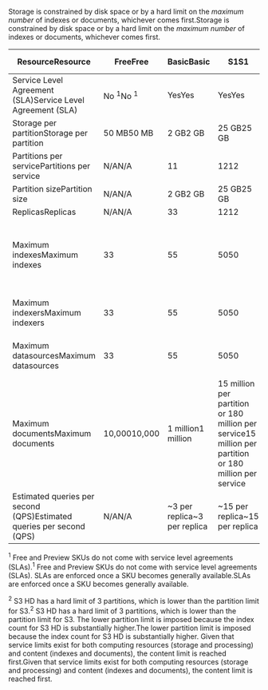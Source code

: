 <span data-ttu-id="4a7ae-101">Storage is constrained by disk space or by a hard limit on the *maximum number* of indexes or documents, whichever comes first.</span><span class="sxs-lookup"><span data-stu-id="4a7ae-101">Storage is constrained by disk space or by a hard limit on the *maximum number* of indexes or documents, whichever comes first.</span></span>

| <span data-ttu-id="4a7ae-102">Resource</span><span class="sxs-lookup"><span data-stu-id="4a7ae-102">Resource</span></span> | <span data-ttu-id="4a7ae-103">Free</span><span class="sxs-lookup"><span data-stu-id="4a7ae-103">Free</span></span> | <span data-ttu-id="4a7ae-104">Basic</span><span class="sxs-lookup"><span data-stu-id="4a7ae-104">Basic</span></span> | <span data-ttu-id="4a7ae-105">S1</span><span class="sxs-lookup"><span data-stu-id="4a7ae-105">S1</span></span> | <span data-ttu-id="4a7ae-106">S2</span><span class="sxs-lookup"><span data-stu-id="4a7ae-106">S2</span></span> | <span data-ttu-id="4a7ae-107">S3</span><span class="sxs-lookup"><span data-stu-id="4a7ae-107">S3</span></span> | <span data-ttu-id="4a7ae-108">S3 HD</span><span class="sxs-lookup"><span data-stu-id="4a7ae-108">S3 HD</span></span> |
| --- | --- | --- | --- | --- | --- | --- |
| <span data-ttu-id="4a7ae-109">Service Level Agreement (SLA)</span><span class="sxs-lookup"><span data-stu-id="4a7ae-109">Service Level Agreement (SLA)</span></span> |<span data-ttu-id="4a7ae-110">No <sup>1</sup></span><span class="sxs-lookup"><span data-stu-id="4a7ae-110">No <sup>1</sup></span></span> |<span data-ttu-id="4a7ae-111">Yes</span><span class="sxs-lookup"><span data-stu-id="4a7ae-111">Yes</span></span> |<span data-ttu-id="4a7ae-112">Yes</span><span class="sxs-lookup"><span data-stu-id="4a7ae-112">Yes</span></span> |<span data-ttu-id="4a7ae-113">Yes</span><span class="sxs-lookup"><span data-stu-id="4a7ae-113">Yes</span></span> |<span data-ttu-id="4a7ae-114">Yes</span><span class="sxs-lookup"><span data-stu-id="4a7ae-114">Yes</span></span> |<span data-ttu-id="4a7ae-115">Yes</span><span class="sxs-lookup"><span data-stu-id="4a7ae-115">Yes</span></span> |
| <span data-ttu-id="4a7ae-116">Storage per partition</span><span class="sxs-lookup"><span data-stu-id="4a7ae-116">Storage per partition</span></span> |<span data-ttu-id="4a7ae-117">50 MB</span><span class="sxs-lookup"><span data-stu-id="4a7ae-117">50 MB</span></span> |<span data-ttu-id="4a7ae-118">2 GB</span><span class="sxs-lookup"><span data-stu-id="4a7ae-118">2 GB</span></span> |<span data-ttu-id="4a7ae-119">25 GB</span><span class="sxs-lookup"><span data-stu-id="4a7ae-119">25 GB</span></span> |<span data-ttu-id="4a7ae-120">100 GB</span><span class="sxs-lookup"><span data-stu-id="4a7ae-120">100 GB</span></span> |<span data-ttu-id="4a7ae-121">200 GB</span><span class="sxs-lookup"><span data-stu-id="4a7ae-121">200 GB</span></span> |<span data-ttu-id="4a7ae-122">200 GB</span><span class="sxs-lookup"><span data-stu-id="4a7ae-122">200 GB</span></span> |
| <span data-ttu-id="4a7ae-123">Partitions per service</span><span class="sxs-lookup"><span data-stu-id="4a7ae-123">Partitions per service</span></span> |<span data-ttu-id="4a7ae-124">N/A</span><span class="sxs-lookup"><span data-stu-id="4a7ae-124">N/A</span></span> |<span data-ttu-id="4a7ae-125">1</span><span class="sxs-lookup"><span data-stu-id="4a7ae-125">1</span></span> |<span data-ttu-id="4a7ae-126">12</span><span class="sxs-lookup"><span data-stu-id="4a7ae-126">12</span></span> |<span data-ttu-id="4a7ae-127">12</span><span class="sxs-lookup"><span data-stu-id="4a7ae-127">12</span></span> |<span data-ttu-id="4a7ae-128">12</span><span class="sxs-lookup"><span data-stu-id="4a7ae-128">12</span></span> |<span data-ttu-id="4a7ae-129">3 <sup>2</sup></span><span class="sxs-lookup"><span data-stu-id="4a7ae-129">3 <sup>2</sup></span></span> |
| <span data-ttu-id="4a7ae-130">Partition size</span><span class="sxs-lookup"><span data-stu-id="4a7ae-130">Partition size</span></span> |<span data-ttu-id="4a7ae-131">N/A</span><span class="sxs-lookup"><span data-stu-id="4a7ae-131">N/A</span></span> |<span data-ttu-id="4a7ae-132">2 GB</span><span class="sxs-lookup"><span data-stu-id="4a7ae-132">2 GB</span></span> |<span data-ttu-id="4a7ae-133">25 GB</span><span class="sxs-lookup"><span data-stu-id="4a7ae-133">25 GB</span></span> |<span data-ttu-id="4a7ae-134">100 GB</span><span class="sxs-lookup"><span data-stu-id="4a7ae-134">100 GB</span></span> |<span data-ttu-id="4a7ae-135">200 GB</span><span class="sxs-lookup"><span data-stu-id="4a7ae-135">200 GB</span></span> |<span data-ttu-id="4a7ae-136">200 GB</span><span class="sxs-lookup"><span data-stu-id="4a7ae-136">200 GB</span></span> |
| <span data-ttu-id="4a7ae-137">Replicas</span><span class="sxs-lookup"><span data-stu-id="4a7ae-137">Replicas</span></span> |<span data-ttu-id="4a7ae-138">N/A</span><span class="sxs-lookup"><span data-stu-id="4a7ae-138">N/A</span></span> |<span data-ttu-id="4a7ae-139">3</span><span class="sxs-lookup"><span data-stu-id="4a7ae-139">3</span></span> |<span data-ttu-id="4a7ae-140">12</span><span class="sxs-lookup"><span data-stu-id="4a7ae-140">12</span></span> |<span data-ttu-id="4a7ae-141">12</span><span class="sxs-lookup"><span data-stu-id="4a7ae-141">12</span></span> |<span data-ttu-id="4a7ae-142">12</span><span class="sxs-lookup"><span data-stu-id="4a7ae-142">12</span></span> |<span data-ttu-id="4a7ae-143">12</span><span class="sxs-lookup"><span data-stu-id="4a7ae-143">12</span></span> |
| <span data-ttu-id="4a7ae-144">Maximum indexes</span><span class="sxs-lookup"><span data-stu-id="4a7ae-144">Maximum indexes</span></span> |<span data-ttu-id="4a7ae-145">3</span><span class="sxs-lookup"><span data-stu-id="4a7ae-145">3</span></span> |<span data-ttu-id="4a7ae-146">5</span><span class="sxs-lookup"><span data-stu-id="4a7ae-146">5</span></span> |<span data-ttu-id="4a7ae-147">50</span><span class="sxs-lookup"><span data-stu-id="4a7ae-147">50</span></span> |<span data-ttu-id="4a7ae-148">200</span><span class="sxs-lookup"><span data-stu-id="4a7ae-148">200</span></span> |<span data-ttu-id="4a7ae-149">200</span><span class="sxs-lookup"><span data-stu-id="4a7ae-149">200</span></span> |<span data-ttu-id="4a7ae-150">1000 per partition or 3000 per service</span><span class="sxs-lookup"><span data-stu-id="4a7ae-150">1000 per partition or 3000 per service</span></span> |
| <span data-ttu-id="4a7ae-151">Maximum indexers</span><span class="sxs-lookup"><span data-stu-id="4a7ae-151">Maximum indexers</span></span> |<span data-ttu-id="4a7ae-152">3</span><span class="sxs-lookup"><span data-stu-id="4a7ae-152">3</span></span> |<span data-ttu-id="4a7ae-153">5</span><span class="sxs-lookup"><span data-stu-id="4a7ae-153">5</span></span> |<span data-ttu-id="4a7ae-154">50</span><span class="sxs-lookup"><span data-stu-id="4a7ae-154">50</span></span> |<span data-ttu-id="4a7ae-155">200</span><span class="sxs-lookup"><span data-stu-id="4a7ae-155">200</span></span> |<span data-ttu-id="4a7ae-156">200</span><span class="sxs-lookup"><span data-stu-id="4a7ae-156">200</span></span> |<span data-ttu-id="4a7ae-157">No indexer support</span><span class="sxs-lookup"><span data-stu-id="4a7ae-157">No indexer support</span></span> |
| <span data-ttu-id="4a7ae-158">Maximum datasources</span><span class="sxs-lookup"><span data-stu-id="4a7ae-158">Maximum datasources</span></span> |<span data-ttu-id="4a7ae-159">3</span><span class="sxs-lookup"><span data-stu-id="4a7ae-159">3</span></span> |<span data-ttu-id="4a7ae-160">5</span><span class="sxs-lookup"><span data-stu-id="4a7ae-160">5</span></span> |<span data-ttu-id="4a7ae-161">50</span><span class="sxs-lookup"><span data-stu-id="4a7ae-161">50</span></span> |<span data-ttu-id="4a7ae-162">200</span><span class="sxs-lookup"><span data-stu-id="4a7ae-162">200</span></span> |<span data-ttu-id="4a7ae-163">200</span><span class="sxs-lookup"><span data-stu-id="4a7ae-163">200</span></span> |<span data-ttu-id="4a7ae-164">No indexer support</span><span class="sxs-lookup"><span data-stu-id="4a7ae-164">No indexer support</span></span> |
| <span data-ttu-id="4a7ae-165">Maximum documents</span><span class="sxs-lookup"><span data-stu-id="4a7ae-165">Maximum documents</span></span> |<span data-ttu-id="4a7ae-166">10,000</span><span class="sxs-lookup"><span data-stu-id="4a7ae-166">10,000</span></span> |<span data-ttu-id="4a7ae-167">1 million</span><span class="sxs-lookup"><span data-stu-id="4a7ae-167">1 million</span></span> |<span data-ttu-id="4a7ae-168">15 million per partition or 180 million per service</span><span class="sxs-lookup"><span data-stu-id="4a7ae-168">15 million per partition or 180 million per service</span></span> |<span data-ttu-id="4a7ae-169">60 million per partition or 720 million per service</span><span class="sxs-lookup"><span data-stu-id="4a7ae-169">60 million per partition or 720 million per service</span></span> |<span data-ttu-id="4a7ae-170">120 million per partition or 1.4 billion per service</span><span class="sxs-lookup"><span data-stu-id="4a7ae-170">120 million per partition or 1.4 billion per service</span></span> |<span data-ttu-id="4a7ae-171">1 million per index or 200 million per partition</span><span class="sxs-lookup"><span data-stu-id="4a7ae-171">1 million per index or 200 million per partition</span></span> |
| <span data-ttu-id="4a7ae-172">Estimated queries per second (QPS)</span><span class="sxs-lookup"><span data-stu-id="4a7ae-172">Estimated queries per second (QPS)</span></span> |<span data-ttu-id="4a7ae-173">N/A</span><span class="sxs-lookup"><span data-stu-id="4a7ae-173">N/A</span></span> |<span data-ttu-id="4a7ae-174">~3 per replica</span><span class="sxs-lookup"><span data-stu-id="4a7ae-174">~3 per replica</span></span> |<span data-ttu-id="4a7ae-175">~15 per replica</span><span class="sxs-lookup"><span data-stu-id="4a7ae-175">~15 per replica</span></span> |<span data-ttu-id="4a7ae-176">~60 per replica</span><span class="sxs-lookup"><span data-stu-id="4a7ae-176">~60 per replica</span></span> |<span data-ttu-id="4a7ae-177">~60 per replica</span><span class="sxs-lookup"><span data-stu-id="4a7ae-177">~60 per replica</span></span> |<span data-ttu-id="4a7ae-178">>60 per replica</span><span class="sxs-lookup"><span data-stu-id="4a7ae-178">>60 per replica</span></span> |

<span data-ttu-id="4a7ae-179"><sup>1</sup> Free and Preview SKUs do not come with service level agreements (SLAs).</span><span class="sxs-lookup"><span data-stu-id="4a7ae-179"><sup>1</sup> Free and Preview SKUs do not come with service level agreements (SLAs).</span></span> <span data-ttu-id="4a7ae-180">SLAs are enforced once a SKU becomes generally available.</span><span class="sxs-lookup"><span data-stu-id="4a7ae-180">SLAs are enforced once a SKU becomes generally available.</span></span>

<span data-ttu-id="4a7ae-181"><sup>2</sup> S3 HD has a hard limit of 3 partitions, which is lower than the partition limit for S3.</span><span class="sxs-lookup"><span data-stu-id="4a7ae-181"><sup>2</sup> S3 HD has a hard limit of 3 partitions, which is lower than the partition limit for S3.</span></span> <span data-ttu-id="4a7ae-182">The lower partition limit is imposed because the index count for S3 HD is substantially higher.</span><span class="sxs-lookup"><span data-stu-id="4a7ae-182">The lower partition limit is imposed because the index count for S3 HD is substantially higher.</span></span> <span data-ttu-id="4a7ae-183">Given that service limits exist for both computing resources (storage and processing) and content (indexes and documents), the content limit is reached first.</span><span class="sxs-lookup"><span data-stu-id="4a7ae-183">Given that service limits exist for both computing resources (storage and processing) and content (indexes and documents), the content limit is reached first.</span></span>
